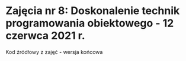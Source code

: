 # Zajęcia nr 8: Doskonalenie technik programowania obiektowego -    12 czerwca 2021 r.
Kod źródłowy z zajęć - wersja końcowa
